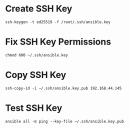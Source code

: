 # Create SSH Key
```
ssh-keygen -t ed25519 -f /root/.ssh/ansible.key
```
# Fix SSH Key Permissions
```
chmod 600 ~/.ssh/ansible.key
```

# Copy SSH Key
```
ssh-copy-id -i ~/.ssh/ansible.key.pub 192.168.44.145
```
# Test SSH Key
```
ansible all -m ping --key-file ~/.ssh/ansible.key.pub
```
